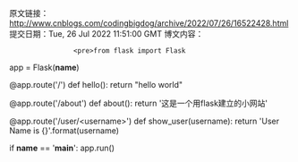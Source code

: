 原文链接：http://www.cnblogs.com/codingbigdog/archive/2022/07/26/16522428.html
提交日期：Tue, 26 Jul 2022 11:51:00 GMT
博文内容：

                    <pre>from flask import Flask

app = Flask(__name__)

@app.route('/')
def hello():
    return "hello world"

@app.route('/about')
def about():
    return '这是一个用flask建立的小网站'

@app.route('/user/&lt;username&gt;')
def show_user(username):
    return 'User Name is {}'.format(username)

if __name__ == '__main__':
    app.run()</pre>
                